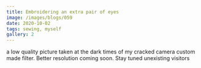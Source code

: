 ```yaml
---
title: Embroidering an extra pair of eyes
image: /images/blogs/059
date: 2020-10-02
tags: sewing, myself
gallery: 2
---
```


a low quality picture taken at the dark times of my cracked camera custom made filter. Better resolution coming soon. Stay tuned unexisting visitors
